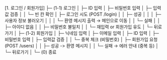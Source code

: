 [1. 로그인 / 회원가입]
├─ (1-1) 로그인
│   ├─ ID 입력
│   ├─ 비밀번호 입력
│   ├─ 입력값 검증
│   │   └─ 빈 칸 확인
│   ├─ 로그인 시도 (POST /login)
│   │   ├─ 성공
│   │   │   ├─ 사용자 정보 불러오기
│   │   │   └─ 환영 메시지 출력 → 메인으로 이동
│   │   └─ 실패
│   │       ├─ 아이디 없음
│   │       ├─ 비밀번호 불일치
│   │       └─ 재입력 or 회원가입 유도
│   └─ 뒤로가기
│
├─ (1-2) 회원가입
│   ├─ 닉네임 입력
│   ├─ 이메일 입력
│   ├─ ID 입력
│   ├─ 비밀번호 입력
│   ├─ 입력값 검증
│   │   └─ 중복 체크 (비밀번호)
│   ├─ 회원가입 요청 (POST /users)
│   │   ├─ 성공 -> 환영 메시지
│   │   └─ 실패 → 에러 안내 (중복 등)
│   └─ 뒤로가기
│
└─ (0) 종료
